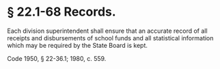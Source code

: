 # § 22.1-68 Records.

<p>Each division superintendent shall ensure that an accurate record of all receipts and disbursements of school funds and all statistical information which may be required by the State Board is kept.</p><p>Code 1950, § 22-36.1; 1980, c. 559.</p>